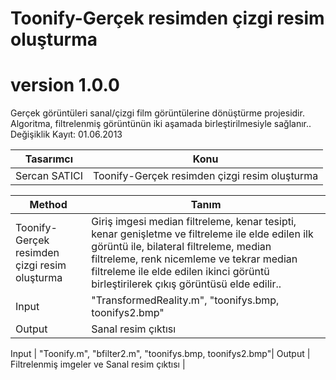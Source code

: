# Toonify-Gerçek resimden çizgi resim oluşturma

# version 1.0.0
Gerçek görüntüleri sanal/çizgi film görüntülerine dönüştürme projesidir. Algoritma, filtrelenmiş görüntünün iki aşamada birleştirilmesiyle sağlanır.. Değişiklik Kayıt: 01.06.2013

Tasarımcı | Konu  |
---| --- |
Sercan SATICI | Toonify-Gerçek resimden çizgi resim oluşturma |


Method | Tanım  |
---| --- |
Toonify-Gerçek resimden çizgi resim oluşturma | Giriş imgesi median filtreleme, kenar tesipti, kenar genişletme ve filtreleme ile elde edilen ilk görüntü ile, bilateral filtreleme, median filtreleme, renk nicemleme ve tekrar median filtreleme ile elde edilen ikinci görüntü birleştirilerek çıkış görüntüsü elde edilir.. |
Input |  "TransformedReality.m", "toonifys.bmp, toonifys2.bmp" |
Output | Sanal resim çıktısı |

Input |  "Toonify.m", "bfilter2.m", "toonifys.bmp, toonifys2.bmp"|
Output | Filtrelenmiş imgeler ve Sanal resim çıktısı |
